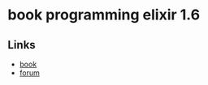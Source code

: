 # book programming elixir 1.6 

## Links
- [book](https://pragprog.com/titles/elixir16/programming-elixir-1-6/)
- [forum](https://elixirforum.com/)
